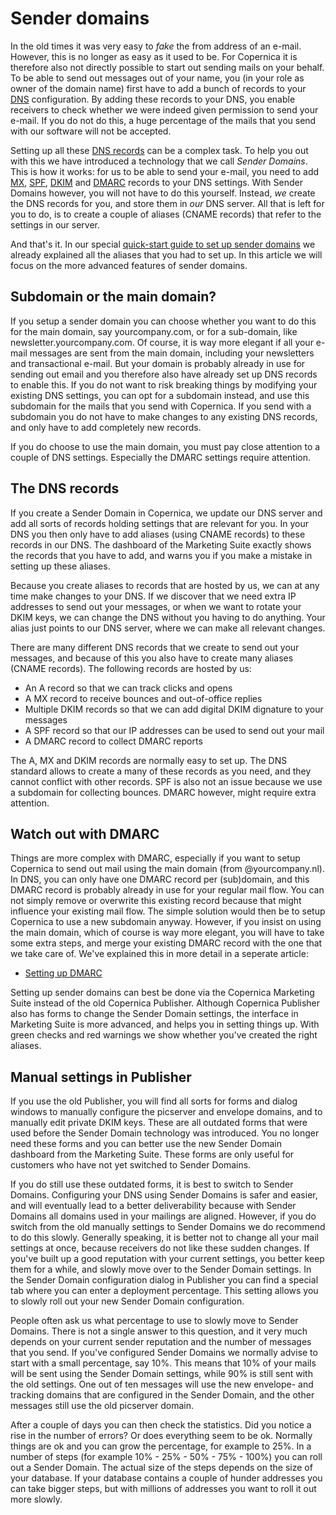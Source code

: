 # Sender domains

In the old times it was very easy to *fake* the from address of an e-mail. However, 
this is no longer as easy as it used to be. For Copernica it is therefore
also not directly possible to start out sending mails on your behalf. To be able 
to send out messages out of your name, you (in your role as owner of the domain name) first
have to add a bunch of records to your [DNS](./dns.md) configuration. By adding
these records to your DNS, you enable receivers to check whether we were indeed 
given permission to send your e-mail. If you do not do this, a huge percentage 
of the mails that you send with our software will not be accepted.

Setting up all these [DNS records](./dns.md) can be a complex task. To help you 
out with this we have introduced a technology that we call *Sender Domains*.
This is how it works: for us to be able to send your e-mail, you need to add
[MX](./mx.md), [SPF](./spf.md), [DKIM](./dkim.md) and [DMARC](./dmarc.md) 
records to your DNS settings. With Sender Domains however, you will not have to
do this yourself. Instead, *we* create the DNS records for you, and store them
in *our* DNS server. All that is left for you to do, is to create a couple of 
aliases (CNAME records) that refer to the settings in our server.

And that's it. In our special [quick-start guide to set up sender domains](./quick-sender-domain-guide.md)
we already explained all the aliases that you had to set up. In this article we
will focus on the more advanced features of sender domains.


## Subdomain or the main domain?

If you setup a sender domain you can choose whether you want to do this for the
main domain, say yourcompany.com, or for a sub-domain, like newsletter.yourcompany.com.
Of course, it is way more elegant if all your e-mail messages are sent from the
main domain, including your newsletters and transactional e-mail. But your domain 
is probably already in use for sending out email and you therefore also have already 
set up DNS records to enable this. If you do not want to risk breaking things by 
modifying your existing DNS settings, you can opt for a subdomain instead, and use 
this subdomain for the mails that you send with Copernica. If you send with a 
subdomain you do not have to make changes to any existing DNS records, and only
have to add completely new records.

If you do choose to use the main domain, you must pay close attention to a couple
of DNS settings. Especially the DMARC settings require attention.


## The DNS records

If you create a Sender Domain in Copernica, we update our DNS server and add 
all sorts of records holding settings that are relevant for you. In your DNS you 
then only have to add aliases (using CNAME records) to these records in our DNS. 
The dashboard of the Marketing Suite exactly shows the records that you have to 
add, and warns you if you make a mistake in setting up these aliases.

Because you create aliases to records that are hosted by us, we can at any time
make changes to your DNS. If we discover that we need extra IP addresses
to send out your messages, or when we want to rotate your DKIM keys, we can change
the DNS without you having to do anything. Your alias just points to our DNS
server, where we can make all relevant changes.

There are many different DNS records that we create to send out your messages,
and because of this you also have to create many aliases (CNAME records). The
following records are hosted by us:

* An A record so that we can track clicks and opens
* A MX record to receive bounces and out-of-office replies
* Multiple DKIM records so that we can add digital DKIM dignature to your messages
* A SPF record so that our IP addresses can be used to send out your mail
* A DMARC record to collect DMARC reports

The A, MX and DKIM records are normally easy to set up. The DNS standard allows
to create a many of these records as you need, and they cannot conflict with 
other records. SPF is also not an issue because we use a subdomain for collecting
bounces. DMARC however, might require extra attention.


## Watch out with DMARC

Things are more complex with DMARC, especially if you want to setup Copernica to
send out mail using the main domain (from @yourcompany.nl). In DNS, you can only
have one DMARC record per (sub)domain, and this DMARC record is probably already
in use for your regular mail flow. You can not simply remove or overwrite this
existing record because that might influence your existing mail flow. The simple
solution would then be to setup Copernica to use a new subdomain anyway. However,
if you insist on using the main domain, which of course is way more elegant, you
will have to take some extra steps, and merge your existing DMARC record with the
one that we take care of. We've explained this in more detail in a seperate article:

* [Setting up DMARC](./dmarc.md)

Setting up sender domains can best be done via the Copernica Marketing Suite instead
of the old Copernica Publisher. Although Copernica Publisher also has forms to 
change the Sender Domain settings, the interface in Marketing Suite is more 
advanced, and helps you in setting things up. With green checks and red
warnings we show whether you've created the right aliases.


## Manual settings in Publisher

If you use the old Publisher, you will find all sorts for forms and dialog windows
to manually configure the picserver and envelope domains, and to manually edit private 
DKIM keys. These are all outdated forms that were used before the Sender Domain
technology was introduced. You no longer need these forms and you can better use
the new Sender Domain dashboard from the Marketing Suite. These forms are only 
useful for customers who have not yet switched to Sender Domains.

If you do still use these outdated forms, it is best to switch to Sender Domains.
Configuring your DNS using Sender Domains is safer and easier, and will eventually
lead to a better deliverability because with Sender Domains all domains used in 
your mailings are aligned. However, if you do switch from the old manually settings 
to Sender Domains we do recommend to do this slowly. Generally speaking, it is 
better not to change all your mail settings at once, because receivers do not like 
these sudden changes. If you've built up a good reputation with your current settings,
you better keep them for a while, and slowly move over to the Sender Domain settings.
In the Sender Domain configuration dialog in Publisher you can find a special tab 
where you can enter a deployment percentage. This setting allows you to slowly 
roll out your new Sender Domain configuration.

People often ask us what percentage to use to slowly move to Sender Domains. 
There is not a single answer to this question, and it very much depends on your 
current sender reputation and the number of messages that you send. If you've
configured Sender Domains we normally advise to start with a small percentage, 
say 10%. This means that 10% of your mails will be sent using the Sender Domain
settings, while 90% is still sent with the old settings. One out of ten messages
will use the new envelope- and tracking domains that are configured in the 
Sender Domain, and the other messages still use the old picserver domain.

After a couple of days you can then check the statistics. Did you notice a rise
in the number of errors? Or does everything seem to be ok. Normally things are
ok and you can grow the percentage, for example to 25%. In a number of steps
(for example 10% - 25% - 50% - 75% - 100%) you can roll out a Sender Domain. 
The actual size of the steps depends on the size of your database. If your database
contains a couple of hunder addresses you can take bigger steps, but with
millions of addresses you want to roll it out more slowly.
